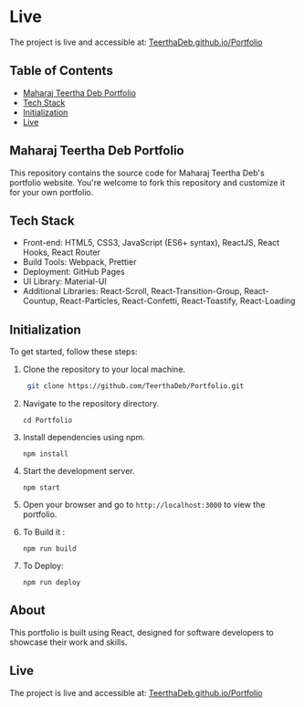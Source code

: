 # Live
The project is live and accessible at: [TeerthaDeb.github.io/Portfolio](https://TeerthaDeb.github.io/Portfolio)

## Table of Contents
- [Maharaj Teertha Deb Portfolio](#About)
- [Tech Stack](#tech-stack)
- [Initialization](#setup)
- [Live](#live)

## Maharaj Teertha Deb Portfolio

This repository contains the source code for Maharaj Teertha Deb's portfolio website. You're welcome to fork this repository and customize it for your own portfolio.

## Tech Stack
- Front-end: HTML5, CSS3, JavaScript (ES6+ syntax), ReactJS, React Hooks, React Router
- Build Tools: Webpack, Prettier
- Deployment: GitHub Pages
- UI Library: Material-UI
- Additional Libraries: React-Scroll, React-Transition-Group, React-Countup, React-Particles, React-Confetti, React-Toastify, React-Loading

## Initialization

To get started, follow these steps:

1. Clone the repository to your local machine.
   ```bash
	git clone https://github.com/TeerthaDeb/Portfolio.git
   ```

2. Navigate to the repository directory.
   ```
   cd Portfolio
   ```

3. Install dependencies using npm.
   ```
   npm install
   ```

4. Start the development server.
   ```
   npm start
   ```

5. Open your browser and go to `http://localhost:3000` to view the portfolio.

6. To Build it :
	```
	npm run build
	```

7. To Deploy:
	```
	npm run deploy
	```


## About

This portfolio is built using React, designed for software developers to showcase their work and skills.

## Live
The project is live and accessible at: [TeerthaDeb.github.io/Portfolio](https://TeerthaDeb.github.io/Portfolio)
